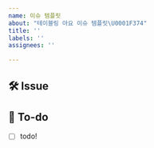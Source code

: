```yaml
---
name: 이슈 템플릿
about: "테이블링 아요 이슈 템플릿\U0001F374"
title: ''
labels: ''
assignees: ''

---
```


## 🛠 Issue
 <!-- 이슈에 대해 간략하게 설명해주세요 -->

 ## 📝 To-do
 <!-- 진행할 작업에 대해 적어주세요 -->
 - [ ] todo!
